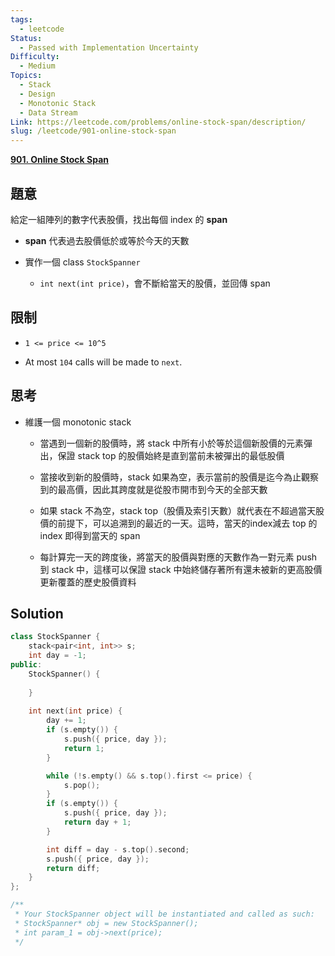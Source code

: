 ```yaml
---
tags:
  - leetcode
Status:
  - Passed with Implementation Uncertainty
Difficulty:
  - Medium
Topics:
  - Stack
  - Design
  - Monotonic Stack
  - Data Stream
Link: https://leetcode.com/problems/online-stock-span/description/
slug: /leetcode/901-online-stock-span
---
```

**[901\. Online Stock Span](https://leetcode.com/problems/online-stock-span/)**

## 題意

給定一組陣列的數字代表股價，找出每個 index 的 **span**

- **span** 代表過去股價低於或等於今天的天數

- 實作一個 class `StockSpanner`

   - `int next(int price)`，會不斷給當天的股價，並回傳 span

## 限制

- `1 <= price <= 10^5`

- At most `104` calls will be made to `next`.

## 思考

- 維護一個 monotonic stack 

   - 當遇到一個新的股價時，將 stack 中所有小於等於這個新股價的元素彈出，保證 stack top 的股價始終是直到當前未被彈出的最低股價

   - 當接收到新的股價時，stack 如果為空，表示當前的股價是迄今為止觀察到的最高價，因此其跨度就是從股市開市到今天的全部天數

   - 如果 stack 不為空，stack top（股價及索引天數）就代表在不超過當天股價的前提下，可以追溯到的最近的一天。這時，當天的index減去 top 的 index 即得到當天的 span

   - 每計算完一天的跨度後，將當天的股價與對應的天數作為一對元素 push 到 stack 中，這樣可以保證 stack 中始終儲存著所有還未被新的更高股價更新覆蓋的歷史股價資料

## Solution

```cpp
class StockSpanner {
    stack<pair<int, int>> s;
    int day = -1;
public:
    StockSpanner() {
        
    }
    
    int next(int price) {
        day += 1;
        if (s.empty()) {
            s.push({ price, day });
            return 1;
        }

        while (!s.empty() && s.top().first <= price) {
            s.pop();
        }
        if (s.empty()) {
            s.push({ price, day });
            return day + 1;
        }

        int diff = day - s.top().second;
        s.push({ price, day });
        return diff;
    }
};

/**
 * Your StockSpanner object will be instantiated and called as such:
 * StockSpanner* obj = new StockSpanner();
 * int param_1 = obj->next(price);
 */
```


